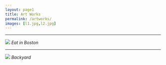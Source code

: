 ```yaml
---
layout: page1
title: Art Works
permalink: /artworks/
images: [l1.jpg,l2.jpg]
---
```


***


![]({{site.baseurl}}/images/l5.jpg)
*Eat in Boston*

***


![]({{site.baseurl}}/images/09.jpg)
*Backyard*

